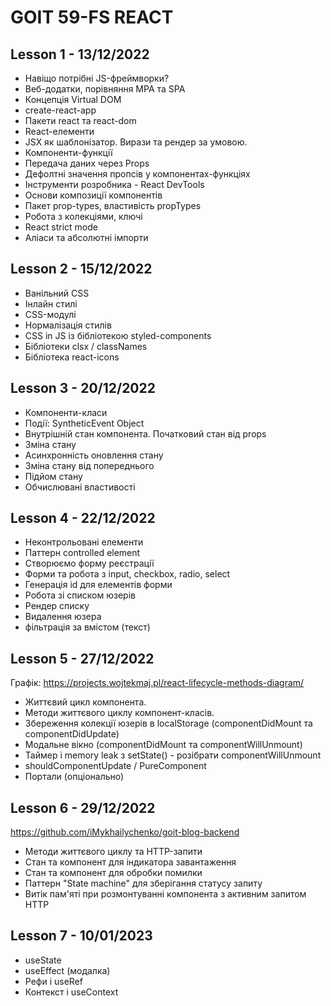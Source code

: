 # GOIT 59-FS REACT

## Lesson 1 - 13/12/2022

- Навіщо потрібні JS-фреймворки?
- Веб-додатки, порівняння MPA та SPA
- Концепція Virtual DOM
- create-react-app
- Пакети react та react-dom
- React-елементи
- JSX як шаблонізатор. Вирази та рендер за умовою.
- Компоненти-функції
- Передача даних через Props
- Дефолтні значення пропсів у компонентах-функціях
- Інструменти розробника - React DevTools
- Основи композиції компонентів
- Пакет prop-types, властивість propTypes
- Робота з колекціями, ключі
- React strict mode
- Аліаси та абсолютні імпорти


## Lesson 2 - 15/12/2022

- Ванільний CSS
- Інлайн стилі
- CSS-модулі
- Нормалізація стилів
- CSS in JS із бібліотекою styled-components
- Бібліотеки clsx / classNames
- Бібліотека react-icons


## Lesson 3 - 20/12/2022

- Компоненти-класи
- Події: SyntheticEvent Object
- Внутрішній стан компонента. Початковий стан від props
- Зміна стану
- Асинхронність оновлення стану
- Зміна стану від попереднього
- Підйом стану
- Обчислювані властивості


## Lesson 4 - 22/12/2022

- Неконтрольовані елементи
- Паттерн controlled element
- Створюємо форму реєстрації
- Форми та робота з input, checkbox, radio, select
- Генерація id для елементів форми  
- Робота зі списком юзерів
- Рендер списку
- Видалення юзера
- фільтрація за вмістом (текст)


## Lesson 5 - 27/12/2022

Графік:
https://projects.wojtekmaj.pl/react-lifecycle-methods-diagram/

- Життєвий цикл компонента. 
- Методи життєвого циклу компонент-класів.
- Збереження колекції юзерів в localStorage (componentDidMount та componentDidUpdate)
- Модальне вікно (componentDidMount та componentWillUnmount)
- Таймер і memory leak з setState() - розібрати componentWillUnmount
- shouldComponentUpdate / PureComponent
- Портали (опціонально)


## Lesson 6 - 29/12/2022

https://github.com/iMykhailychenko/goit-blog-backend

- Методи життєвого циклу та HTTP-запити
- Стан та компонент для індикатора завантаження
- Стан та компонент для обробки помилки
- Паттерн "State machine" для зберігання статусу запиту
- Витік пам'яті при розмонтуванні компонента з активним запитом HTTP


## Lesson 7 - 10/01/2023

- useState
- useEffect (модалка)
- Рефи і  useRef
- Контекст і useContext
